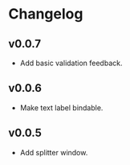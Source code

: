 # Changelog

## v0.0.7

- Add basic validation feedback.

## v0.0.6

- Make text label bindable.

## v0.0.5

- Add splitter window.
